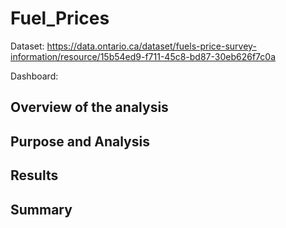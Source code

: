 # Fuel_Prices

Dataset: https://data.ontario.ca/dataset/fuels-price-survey-information/resource/15b54ed9-f711-45c8-bd87-30eb626f7c0a

Dashboard: 

## Overview of the analysis

## Purpose and Analysis

## Results

## Summary
